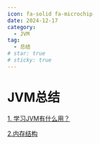```yaml
---
icon: fa-solid fa-microchip
date: 2024-12-17
category:
  - JVM
tag:
  - 总结
# star: true
# sticky: true
---
```

# JVM总结

[1. 学习JVM有什么用？](./1.学习JVM有什么用.md)

[2.内存结构](./2.内存结构.md)